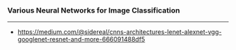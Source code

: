 ### Various Neural Networks for Image Classification
---

- https://medium.com/@sidereal/cnns-architectures-lenet-alexnet-vgg-googlenet-resnet-and-more-666091488df5